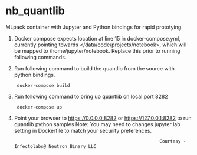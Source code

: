 # nb_quantlib
MLpack container with Jupyter and Python bindings for rapid prototying.

1. Docker compose expects location at line 15 in docker-compose.yml, currently pointing towards </data/code/projects/notebook>, which will be mapped to /home/jupyter/notebook. Replace this prior to running following commands.

2. Run following command to build the quantlib from the source with python bindings.

        docker-compose build

3. Run following command to bring up quantlib on local port 8282

        docker-compose up
        
4. Point your browser to https://0.0.0.0:8282 or https://127.0.0.1:8282 to run quantlib python samples
   Note:  You may need to changes jupyter lab setting in Dockerfile to match your security preferences.       


                                                              Courtesy - Infectolabs@ Neutron Binary LLC
